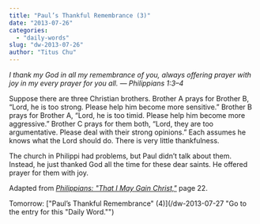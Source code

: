 ```yaml
---
title: "Paul’s Thankful Remembrance (3)"
date: "2013-07-26"
categories: 
  - "daily-words"
slug: "dw-2013-07-26"
author: "Titus Chu"
---
```


_I thank my God in all my remembrance of you, always offering prayer with joy in my every prayer for you all._ _— Philippians 1:3–4_

Suppose there are three Christian brothers. Brother A prays for Brother B, “Lord, he is too strong. Please help him become more sensitive.” Brother B prays for Brother A, “Lord, he is too timid. Please help him become more aggressive.” Brother C prays for them both, “Lord, they are too argumentative. Please deal with their strong opinions.” Each assumes he knows what the Lord should do. There is very little thankfulness.

The church in Philippi had problems, but Paul didn’t talk about them. Instead, he just thanked God all the time for these dear saints. He offered prayer for them with joy.

Adapted from _[Philippians: "That I May Gain Christ,"](/book-philippians "Go to the listing for this book.")_ page 22.

Tomorrow: ["Paul’s Thankful Remembrance" (4)](/dw-2013-07-27 "Go to the entry for this "Daily Word."")
